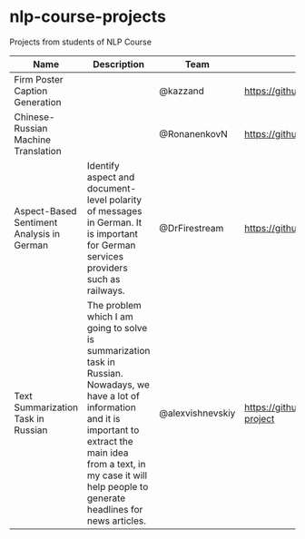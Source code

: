 # nlp-course-projects
Projects from students of NLP Course

|Name|Description|Team|Repository|
|----|-----------|----|----------|
|Firm Poster Caption Generation||@kazzand|https://github.com/kazzand/huaweiproject |
|Chinese-Russian Machine Translation||@RonanenkovN|https://github.com/RomanenkovN/HuaweiNLP |
|Aspect-Based Sentiment Analysis in German|Identify aspect and document-level polarity of messages in German. It is important for German services providers such as railways.|@DrFirestream|https://github.com/DrFirestream/NLP |
|Text Summarization Task in Russian|The problem which I am going to solve is summarization task in Russian. Nowadays, we have a lot of information and it is important to extract the main idea from a text, in my case it will help people to generate headlines for news articles.|@alexvishnevskiy| https://github.com/alexvishnevskiy/Huawei-project
